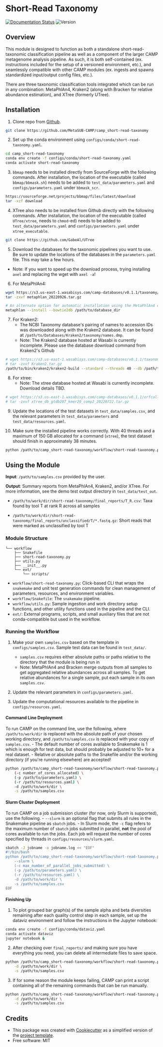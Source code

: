 # Short-Read Taxonomy

[![Documentation Status](https://img.shields.io/badge/docs-passing-brightgreen.svg)](https://camp-documentation.readthedocs.io/en/latest/shortreadtax/index.html) ![Version](https://img.shields.io/badge/version-0.7.5-brightgreen)

<!-- [![Documentation Status](https://img.shields.io/readthedocs/camp_short-read-taxonomy)](https://camp-documentation.readthedocs.io/en/latest/short-read-taxonomy.html) -->

## Overview

This module is designed to function as both a standalone short-read-taxonomic classification pipeline as well as a component of the larger CAMP metagenome analysis pipeline. As such, it is both self-contained (ex. instructions included for the setup of a versioned environment, etc.), and seamlessly compatible with other CAMP modules (ex. ingests and spawns standardized input/output config files, etc.). 

There are three taxonomic classification tools integrated which can be run in any combination: MetaPhlAn4, Kraken2 (along with Bracken for relative abundance estimation), and XTree (formerly UTree). 

## Installation

1. Clone repo from [Github](<https://github.com/MetaSUB-CAMP/camp_short-read-taxonomy>).
```Bash
git clone https://github.com/MetaSUB-CAMP/camp_short-read-taxonomy
```

2. Set up the conda environment using `configs/conda/short-read-taxonomy.yaml`. 
```Bash
cd camp_short-read-taxonomy
conda env create -f configs/conda/short-read-taxonomy.yaml
conda activate short-read-taxonomy
```

3. `bbmap` needs to be installed directly from SourceForge with the following commands. After installation, the location of the executable (called `bbmap/bbmask.sh`) needs to be added to `test_data/parameters.yaml` and `configs/parameters.yaml` under `bbmask_scr`.
```Bash
https://sourceforge.net/projects/bbmap/files/latest/download
tar -xzf download
```

4. XTree also needs to be installed from Github directly with the following commands. After installation, the location of the executable (called `UTree/xtree`, needs to `chmod`-ed) needs to be added to `test_data/parameters.yaml` and `configs/parameters.yaml` under `xtree_executable`.
```Bash
git clone https://github.com/GabeAl/UTree
```

5. Download the databases for the taxonomic pipelines you want to use. Be sure to update the locations of the databases in the `parameters.yaml` file. This may take a few hours.
* Note: If you want to speed up the download process, trying installing `axel` and replacing the wget with `axel -a`!

6. For MetaPhlAn4:
```Bash
wget https://s3.us-east-1.wasabisys.com/camp-databases/v0.1.1/taxonomy/metaphlan_20220926.tar.gz
tar -zxvf metaphlan_20220926.tar.gz

# An alternate option for automatic installation using the MetaPhlAn4 command
metaphlan --install --bowtie2db /path/to/database_dir
```

7. For Kraken2:
    - The NCBI Taxonomy database's pairing of names to accession IDs was downloaded along with the Kraken2 database. It can be found at ``/path/to/Databases/Kraken2/taxonomy/names.dmp``.
    - Note: The Kraken2 database hosted at Wasabi is currently incomplete. Please use the database download command from Kraken2's Github
```Bash
# wget https://s3.us-east-1.wasabisys.com/camp-databases/v0.1.1/taxonomy/Kraken2.tar.gz
# tar -zxvf Kraken2.tar.gz
/path/to/bin/kraken2/kraken2-build --standard --threads 40 --db /path/to/Databases/Kraken2_10182023
```

8. For xtree:
    - Note: The xtree database hosted at Wasabi is currently incomplete. Download details TBD.
```Bash
# wget https://s3.us-east-1.wasabisys.com/camp-databases/v0.1.1/orfcalling/xtree_db_gtdb207_kmer29_comp2_20220722.tar.gz
# tar -zxvf xtree_db_gtdb207_kmer29_comp2_20220722.tar.gz
```

9. Update the locations of the test datasets in `test_data/samples.csv`, and the relevant parameters in `test_data/parameters` and `test_data/resources.yaml`.

10. Make sure the installed pipeline works correctly. With 40 threads and a maximum of 150 GB allocated for a command (`xtree`), the test dataset should finish in approximately 38 minutes.
```Bash
python /path/to/camp_short-read-taxonomy/workflow/short-read-taxonomy.py test
```

## Using the Module

**Input**: `/path/to/samples.csv` provided by the user.

**Output**: Summary reports from MetaPhlAn4, Kraken2, and/or XTree. For more information, see the demo test output directory in `test_data/test_out`. 

- `/path/to/work/dir/short-read-taxonomy/final_reports/T_R.csv`: Taxa found by tool T at rank R across all samples

- `/path/to/work/dir/short-read-taxonomy/final_reports/unclassified/T/*.fastq.gz`: Short reads that were marked as unclassified by tool T

### Module Structure

```
└── workflow
    ├── Snakefile
    ├── short-read-taxonomy.py
    ├── utils.py
    ├── __init__.py
    └── ext/
        └── scripts/
```
- `workflow/short-read-taxonomy.py`: Click-based CLI that wraps the `snakemake` and unit test generation commands for clean management of parameters, resources, and environment variables.
- `workflow/Snakefile`: The `snakemake` pipeline. 
- `workflow/utils.py`: Sample ingestion and work directory setup functions, and other utility functions used in the pipeline and the CLI.
- `ext/`: External programs, scripts, and small auxiliary files that are not conda-compatible but used in the workflow.

### Running the Workflow

1. Make your own `samples.csv` based on the template in `configs/samples.csv`. Sample test data can be found in `test_data/`.
    - `samples.csv` requires either absolute paths or paths relative to the directory that the module is being run in
    - Note: MetaPhlAn4 and Bracken merge outputs from all samples to get aggregated relative abundances across all samples. To get relative abundances for a single sample, put each sample in its own `samples.csv`.

2. Update the relevant parameters in `configs/parameters.yaml`.

3. Update the computational resources available to the pipeline in `configs/resources.yaml`. 

#### Command Line Deployment

To run CAMP on the command line, use the following, where `/path/to/work/dir` is replaced with the absolute path of your chosen working directory, and `/path/to/samples.csv` is replaced with your copy of `samples.csv`. 
    - The default number of cores available to Snakemake is 1 which is enough for test data, but should probably be adjusted to 10+ for a real dataset.
    - Relative or absolute paths to the Snakefile and/or the working directory (if you're running elsewhere) are accepted!
```Bash
python /path/to/camp_short-read-taxonomy/workflow/short-read-taxonomy.py \
    (-c number_of_cores_allocated) \
    (-p /path/to/parameters.yaml) \
    (-r /path/to/resources.yaml) \
    -d /path/to/work/dir \
    -s /path/to/samples.csv
```

#### Slurm Cluster Deployment

To run CAMP on a job submission cluster (for now, only Slurm is supported), use the following.
    - `--slurm` is an optional flag that submits all rules in the Snakemake pipeline as `sbatch` jobs. 
    - In Slurm mode, the `-c` flag refers to the maximum number of `sbatch` jobs submitted in parallel, **not** the pool of cores available to run the jobs. Each job will request the number of cores specified by threads in `configs/resources/slurm.yaml`.
```Bash
sbatch -J jobname -o jobname.log << "EOF"
#!/bin/bash
python /path/to/camp_short-read-taxonomy/workflow/short-read-taxonomy.py 
    --slurm \
    (-c max_number_of_parallel_jobs_submitted) \
    (-p /path/to/parameters.yaml) \
    (-r /path/to/resources.yaml) \
    -d /path/to/work/dir \
    -s /path/to/samples.csv
EOF
```

#### Finishing Up

1. To plot grouped bar graph(s) of the sample alpha and beta diversities remaining after each quality control step in each sample, set up the dataviz environment and follow the instructions in the Jupyter notebook:
```Bash
conda env create -f configs/conda/dataviz.yaml
conda activate dataviz
jupyter notebook &
```

2. After checking over `final_reports/` and making sure you have everything you need, you can delete all intermediate files to save space. 
```Bash
python /path/to/camp_short-read-taxonomy/workflow/short-read-taxonomy.py cleanup \
    -d /path/to/work/dir \
    -s /path/to/samples.csv
```

3. If for some reason the module keeps failing, CAMP can print a script containing all of the remaining commands that can be run manually. 
```Bash
python /path/to/camp_short-read-taxonomy/workflow/short-read-taxonomy.py --dry_run \
    -d /path/to/work/dir \
    -s /path/to/samples.csv
```

## Credits

- This package was created with [Cookiecutter](https://github.com/cookiecutter/cookiecutter>) as a simplified version of the [project template](https://github.com/audreyr/cookiecutter-pypackage>).
- Free software: MIT
